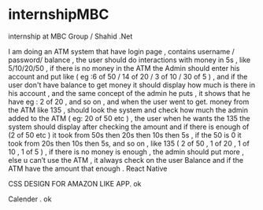 # internshipMBC
internship at MBC Group / Shahid .Net 


 I am  doing an ATM system that have login page , contains username / password/ balance , the user should do interactions with money in 5s , like 5/10/20/50 , if there is no money in the ATM the Admin should enter his account and put like ( eg :6 of 50 / 14 of 20 / 3 of 10 / 30 of 5 ) , and if the user don't have balance to get money it should display how much is there in his account , and the same concept of the admin he puts , it shows that he have eg : 2 of 20 , and so on , and when the user went to get. money from the ATM like 135 , should look the system and check how much the admin added to the ATM ( eg: 20 of 50 etc ) , the user when he wants the 135 the system should display after checking the amount and if there is enough of (2 of 50 etc ) it  took from 50s then 20s then 10s then 5s , if the 50 is 0  it took from 20s then 10s then 5s, and so on , like 135 ( 2 of 50 , 1 of 20 , 1 of 10 , 1 of 5 ) , if there is no money is enough , the admin should put more , else u can’t use the ATM ,  it always check on the user Balance and if the ATM have the amount that enough . React Native 



CSS DESIGN FOR AMAZON LIKE APP. ok 


Calender . ok 
